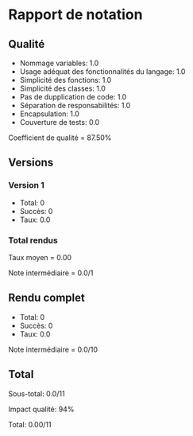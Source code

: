 # Rapport de notation

## Qualité

* Nommage variables: 1.0
* Usage adéquat des fonctionnalités du langage: 1.0
* Simplicité des fonctions: 1.0
* Simplicité des classes: 1.0
* Pas de dupplication de code: 1.0
* Séparation de responsabilités: 1.0
* Encapsulation: 1.0
* Couverture de tests: 0.0

Coefficient de qualité = 87.50%

## Versions

### Version 1

* Total: 0
* Succès: 0
* Taux: 0.0

### Total rendus

Taux moyen = 0.00

Note intermédiaire = 0.0/1

## Rendu complet

* Total: 0
* Succès: 0
* Taux: 0.0

Note intermédiaire = 0.0/10

## Total 

Sous-total: 0.0/11

Impact qualité: 94%

Total: 0.00/11
